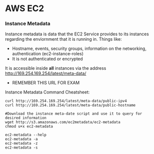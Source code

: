 # AWS EC2

### Instance Metadata
Instance metadata is data that the EC2 Service provides to its instances regarding the enviornment that it is running in. Things like:
- Hostname, events, security groups, information on the networking, authentication (ec2-instance-roles)
- It is not authenticated or encrypted

It is accessible inside **all** instances via the address http://169.254.169.254/latest/meta-data/
- REMEMBER THIS URL FOR EXAM

Instance Metadata Command Cheatsheet:
```
curl http://169.254.169.254/latest/meta-data/public-ipv4
curl http://169.254.169.254/latest/meta-data/public-hostname

#Download the instance meta-date script and use it to query for desired information
wget http://s3.amazonaws.com/ec2metadata/ec2-metadata
chmod u+x ec2-metadata

ec2-metadata --help
ec2-metadata -a
ec2-metadata -z
ec2-metadata -s
```


